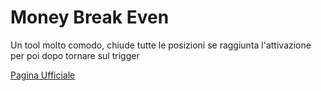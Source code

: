 # Money Break Even
Un tool molto comodo, chiude tutte le posizioni se raggiunta l'attivazione per poi dopo tornare sul trigger

[Pagina Ufficiale](https://ctrader.guru/product/money-break-even/)
